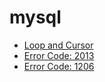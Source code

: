 # mysql

* [Loop and Cursor](Loop_and_Cursor/)
* [Error Code: 2013](Error_Code_2013.md)
* [Error Code: 1206](Error_Code_1206.md)

